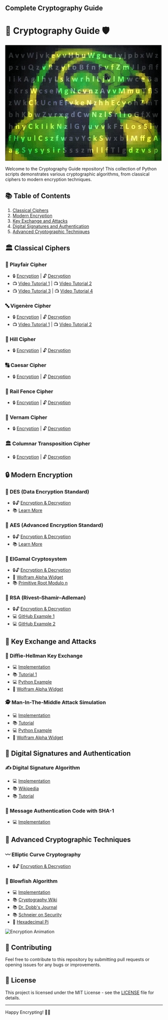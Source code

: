 ## Complete Cryptography Guide
# 🔐 Cryptography Guide 🛡️

![Cryptography Banner](https://github.com/MumukshTayal/Cryptography-Guide/blob/main/cryptography.gif)

Welcome to the Cryptography Guide repository! This collection of Python scripts demonstrates various cryptographic algorithms, from classical ciphers to modern encryption techniques.

## 📚 Table of Contents

1. [Classical Ciphers](#classical-ciphers)
2. [Modern Encryption](#modern-encryption)
3. [Key Exchange and Attacks](#key-exchange-and-attacks)
4. [Digital Signatures and Authentication](#digital-signatures-and-authentication)
5. [Advanced Cryptographic Techniques](#advanced-cryptographic-techniques)

## 🏛️ Classical Ciphers

### 🔡 Playfair Cipher
- 🔒 [Encryption](playfair_encryption.py) | 🔓 [Decryption](playfair_decryption.py)
- 📺 [Video Tutorial 1](https://www.youtube.com/watch?v=U_J2xnhblPg) | 📺 [Video Tutorial 2](https://www.youtube.com/watch?v=O8MxWNfrzho&t=4s)
- 📺 [Video Tutorial 3](https://www.youtube.com/watch?v=66K1tplwYqg&t=5s) | 📺 [Video Tutorial 4](https://www.youtube.com/watch?v=2PUInSjhxNs)

### 🔤 Vigenère Cipher
- 🔒 [Encryption](vigenere_encryption.py) | 🔓 [Decryption](vigenere_decryption.py)
- 📺 [Video Tutorial 1](https://www.youtube.com/watch?v=FAbkLSktxWQ) | 📺 [Video Tutorial 2](https://www.youtube.com/watch?v=zLbZM_MA3qE&t=575s)

### 🔢 Hill Cipher
- 🔒 [Encryption](hill_encryption.py) | 🔓 [Decryption](hill_decryption.py)

### 🔠 Caesar Cipher
- 🔒 [Encryption](caesar_encryption.py) | 🔓 [Decryption](caesar_decryption.py)

### 🚂 Rail Fence Cipher
- 🔒 [Encryption](railfence_encryption.py) | 🔓 [Decryption](railfence_decryption.py)

### 📜 Vernam Cipher
- 🔒 [Encryption](vernam_encryption.py) | 🔓 [Decryption](vernam_decryption.py)

### 🏛️ Columnar Transposition Cipher
- 🔒 [Encryption](columnar_transposition_encryption.py) | 🔓 [Decryption](columnar_transposition_decryption.py)

## 🔒 Modern Encryption

### 🔐 DES (Data Encryption Standard)
- 🔒🔓 [Encryption & Decryption](des_encry_decry.py)
- 📚 [Learn More](https://www.geeksforgeeks.org/data-encryption-standard-des-set-1)

### 🔏 AES (Advanced Encryption Standard)
- 🔒🔓 [Encryption & Decryption](aes_encry_decry.py)
- 📚 [Learn More](https://medium.com/quick-code/aes-implementation-in-python-a82f582f51c2)

### 🧮 ElGamal Cryptosystem
- 🔒🔓 [Encryption & Decryption](elGamel_encry_decry.py)
- 🧮 [Wolfram Alpha Widget](https://www.wolframalpha.com/widgets/view.jsp?id=ef51422db7db201ebc03c8800f41ba99)
- 📚 [Primitive Root Modulo n](https://en.wikipedia.org/wiki/Primitive_root_modulo_n)

### 🔑 RSA (Rivest–Shamir–Adleman)
- 🔒🔓 [Encryption & Decryption](rsa_encry_decry.py)
- 💻 [GitHub Example 1](https://github.com/agottiparthy1/rsa/blob/master/rsa_python)
- 💻 [GitHub Example 2](https://github.com/faisalkhan91/RSA-Algorithm/blob/master/RSA.py)

## 🔑 Key Exchange and Attacks

### 🤝 Diffie-Hellman Key Exchange
- 💻 [Implementation](diff_hellmen_key_exchange.py)
- 📚 [Tutorial 1](https://sublimerobots.com/2015/01/simple-diffie-hellman-example-python/)
- 💻 [Python Example](https://trinket.io/python/d574095364)
- 🧮 [Wolfram Alpha Widget](https://www.wolframalpha.com/widgets/view.jsp?id=ef51422db7db201ebc03c8800f41ba99)

### 🕵️ Man-In-The-Middle Attack Simulation
- 💻 [Implementation](man_in_the_middle.py)
- 📚 [Tutorial](https://sublimerobots.com/2015/01/simple-diffie-hellman-example-python/)
- 💻 [Python Example](https://trinket.io/python/d574095364)
- 🧮 [Wolfram Alpha Widget](https://www.wolframalpha.com/widgets/view.jsp?id=ef51422db7db201ebc03c8800f41ba99)

## 📝 Digital Signatures and Authentication

### ✍️ Digital Signature Algorithm
- 💻 [Implementation](digital_signature.py)
- 📚 [Wikipedia](https://en.wikipedia.org/wiki/Digital_Signature_Algorithm)
- 📚 [Tutorial](https://www.includehelp.com/cryptography/digital-signature-algorithm-dsa.aspx)

### 🔏 Message Authentication Code with SHA-1
- 💻 [Implementation](hmac_with_sha1.py)

## 🚀 Advanced Cryptographic Techniques

### 〰️ Elliptic Curve Cryptography
- 🔒🔓 [Encryption & Decryption](elliptic_curve_encry_decry.py)

### 🐡 Blowfish Algorithm
- 💻 [Implementation](blowfish_encry_decry.py)
- 📚 [Cryptography Wiki](https://cryptography.fandom.com/wiki/Blowfish)
- 📚 [Dr. Dobb's Journal](https://www.drdobbs.com/security/the-blowfish-encryption-algorithm/184409216)
- 📚 [Schneier on Security](https://www.schneier.com/academic/archives/1995/09/the_blowfish_encrypt.html)
- 🧮 [Hexadecimal Pi](https://giordano.github.io/blog/2017-11-21-hexadecimal-pi/)

![Encryption Animation](https://example.com/encryption_animation.gif)

## 🌟 Contributing

Feel free to contribute to this repository by submitting pull requests or opening issues for any bugs or improvements.

## 📜 License

This project is licensed under the MIT License - see the [LICENSE](LICENSE) file for details.

---

Happy Encrypting! 🔐🚀
